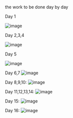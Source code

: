 the work to be done day by day

Day 1

![image](https://user-images.githubusercontent.com/46724031/96132644-50cf1800-0f03-11eb-9778-2a8b83cffac1.png)

Day 2,3,4

![image](https://user-images.githubusercontent.com/46724031/96133141-85db6a80-0f03-11eb-8e1c-f08150537ceb.png)

Day 5

![image](https://user-images.githubusercontent.com/46724031/96134343-e9fe2e80-0f03-11eb-907e-3f5fc317b21f.png)

Day 6,7
![image](https://user-images.githubusercontent.com/46724031/97109636-5e478780-16e5-11eb-9242-53d483d09434.png)

Day 8,9,10:
![image](https://user-images.githubusercontent.com/46724031/97719279-f07dd000-1ad7-11eb-9e43-84ad576872ff.png)

Day 11,12,13,14:
![image](https://user-images.githubusercontent.com/46724031/97719512-363a9880-1ad8-11eb-9047-d2cd27197337.png)

Day 15:
![image](https://user-images.githubusercontent.com/46724031/97719670-68e49100-1ad8-11eb-9a57-7c76854f9778.png)

Day 16:
![image](https://user-images.githubusercontent.com/46724031/97719849-9b8e8980-1ad8-11eb-8ab0-4bf271ef0bb9.png)
